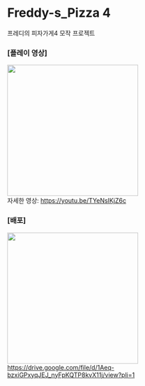 # Freddy-s_Pizza 4
프레디의 피자가게4 모작 프로젝트

### [플레이 영상]
<img src="https://github.com/user-attachments/assets/ecb3a8f6-9f7f-411d-93c8-19f0d509cf1f" width=300></img>
<br>
자세한 영상: https://youtu.be/TYeNsIKjZ6c

### [배포]
<img src="https://github.com/user-attachments/assets/fa880753-65f3-42dc-a631-7455b5867dc7" width=300></img>
<br>
https://drive.google.com/file/d/1Aeq-bzxiGPxyqJEJ_nyFpKQTP8kvX11j/view?pli=1
